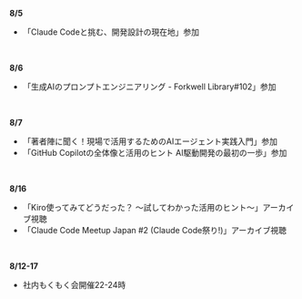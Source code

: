 **8/5**
- 「Claude Codeと挑む、開発設計の現在地」参加
<br>

**8/6**
- 「生成AIのプロンプトエンジニアリング - Forkwell Library#102」参加
<br>

**8/7**
- 「著者陣に聞く！現場で活用するためのAIエージェント実践入門」参加
- 「GitHub Copilotの全体像と活用のヒント AI駆動開発の最初の一歩」参加
<br>

**8/16**
- 「Kiro使ってみてどうだった？ ～試してわかった活用のヒント～」アーカイブ視聴
- 「Claude Code Meetup Japan #2 (Claude Code祭り!)」アーカイブ視聴
<br>

**8/12-17**
- 社内もくもく会開催22-24時
<br>
